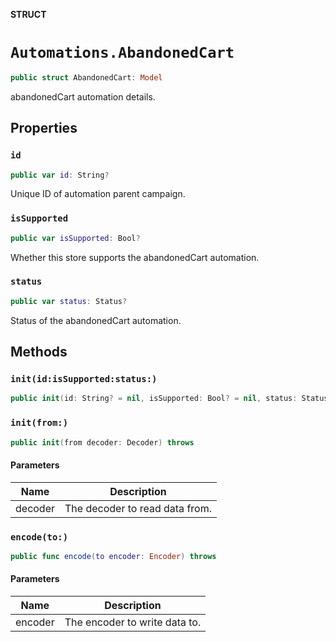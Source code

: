 **STRUCT**

# `Automations.AbandonedCart`

```swift
public struct AbandonedCart: Model
```

abandonedCart automation details.

## Properties
### `id`

```swift
public var id: String?
```

Unique ID of automation parent campaign.

### `isSupported`

```swift
public var isSupported: Bool?
```

Whether this store supports the abandonedCart automation.

### `status`

```swift
public var status: Status?
```

Status of the abandonedCart automation.

## Methods
### `init(id:isSupported:status:)`

```swift
public init(id: String? = nil, isSupported: Bool? = nil, status: Status? = nil)
```

### `init(from:)`

```swift
public init(from decoder: Decoder) throws
```

#### Parameters

| Name | Description |
| ---- | ----------- |
| decoder | The decoder to read data from. |

### `encode(to:)`

```swift
public func encode(to encoder: Encoder) throws
```

#### Parameters

| Name | Description |
| ---- | ----------- |
| encoder | The encoder to write data to. |

